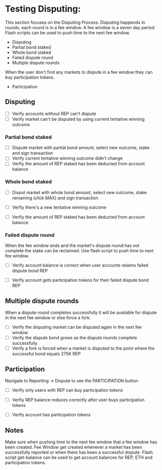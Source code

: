 # Testing Disputing:

This section focuses on the Disputing Process. Disputing happends in rounds, each round is in a fee window. A fee window is a seven day period. Flash scripts can be used to push time to the next fee window.
  * Disputing
  * Partial bond staked
  * Whole bond staked
  * Failed dispute round
  * Multiple dispute rounds

When the user don't find any markets to dispute in a fee window they can buy participation tokens.
  * Participation 

## Disputing

- [ ] Verify accounts without REP can't dispute
- [ ] Verify market can't be disputed by using current tentative winning outcome

### Partial bond staked

- [ ] Dispute market with partial bond amount, select new outcome, stake and sign transaction
- [ ] Verify current tentative winning outcome didn't change
- [ ] Verfiy the amount of REP staked has been deducted from account balance

### Whole bond staked

- [ ] Disput market with whole bond amount, select new outcome, stake remaining (click MAX) and sign transaction
- [ ] Verfiy there's a new tentative winning outcome
- [ ] Verfiy the amount of REP staked has been deducted from account balance


### Failed dispute round

When the fee window ends and the market's dispute round has not complete the stake can be reclaimed. Use flash script to push time to next fee window.

- [ ] Verify account balance is correct when user accounts relaims failed dispute bond REP
- [ ] Verify account gets participation tokens for their failed dispute bond REP 


## Multiple dispute rounds

When a dispute round completes successfully it will be available for dispute in the next fee window or else force a fork. 

- [ ] Verify the disputing market can be disputed again in the next fee window
- [ ] Verify the dispute bond grows as the dispute rounds complete successfully
- [ ] Verify a fork is forced when a market is disputed to the point where the successful bond equals 275K REP

## Participation

Navigate to Reporting -> Dispute to see the PARTICIPATION button

- [ ] Verify only users with REP can buy participation tokens
- [ ] Verfiy REP balance reduces correctly after user buys participation tokens
- [ ] Verify account has participation tokens


## Notes

Make sure when pushing time to the next fee window that a fee window has been created. Fee Window get created whenever a market has been successfully reported or when there has been a successful dispute. Flash script get-balance can be used to get account balances for REP, ETH and participation tokens.